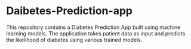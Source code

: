 # Daibetes-Prediction-app
This repository contains a Diabetes Prediction App built using machine learning models. The application takes patient data as input and predicts the likelihood of diabetes using various trained models.
